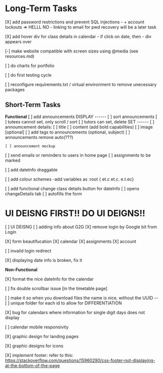 # Long-Term Tasks


[X] add password restrictions and prevent SQL injections
    - + account lockouts => HELLL NO
    - linking to email for pwd recovery will be a later task

[X] add hover div for class details in calendar
    - if click on date, then
        - div appears over


[-] make website compatible with screen sizes using @media (see resources.md)

[ ] do charts for portfolio

[ ] do first testing cycle

[ ] reconfigure requirements.txt / virtual environment to remove unecessary packages

## Short-Term Tasks

**Functional**
[ ] add announcements
    DISPLAY
    ------
    [ ] sort announcements
    [ ] tutees cannot set, only scroll / sort
    [ ] tutors can set, delete
    SET
    ------
    [ ] annoumcement details:
        [ ] title
        [ ] content (add bold capabilities)
        [ ] image [optional]
    [ ] add tags to announcements (optional, subject)
    [ ] announcements remove auto(???)


    [ ] announcement mockup

[ ] send emails or reminders to users in home page
    [ ] assignments to be marked

[ ] add dateInfo draggable

[ ] add colour schemes
    -add variables as :root { et.c et.c. e.t.ec}

[ ] add functional change class details button for dateInfo
    [ ] opens changeDetails tab
    [ ] autofills the form

# UI DEISNG FIRST!! DO UI DEIGNS!! 
[ ] UI DEISNG
    [ ] adding info about G2G
    [X] remove login by Google bit from Login

[X] form beautifucation
        [X] calendar
        [X] assignments
        [X] account

[ ] invalid login redirect

[X] displaying date info is broken, fix it


**Non-Functional**

[X] format the nice dateInfo for the calendar

[ ] fix double scrollbar issue [in the timetable page]

[ ] make it so when you download files the name is nice, without the UUID
--[ ] unique folder for each id to allow for DIFFERENTIATION

[X] bug for calendars where information for single digit days does not display

[ ] calendar mobile responsivity

[X] graphic design for landing pages

[X] graphic designs for icons

[X] implement footer:
refer to this:
https://stackoverflow.com/questions/15960290/css-footer-not-displaying-at-the-bottom-of-the-page